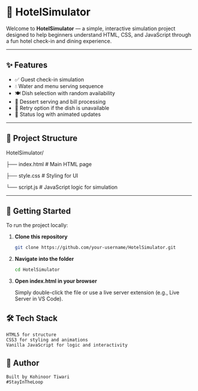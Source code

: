 # 🏨 HotelSimulator

Welcome to **HotelSimulator** — a simple, interactive simulation project designed to help beginners understand HTML, CSS, and JavaScript through a fun hotel check-in and dining experience.

---

## ✨ Features

- ✅ Guest check-in simulation
- 💧 Water and menu serving sequence
- 🍽️ Dish selection with random availability
- 🍰 Dessert serving and bill processing
- 🔁 Retry option if the dish is unavailable
- 📜 Status log with animated updates

---

## 📁 Project Structure

HotelSimulator/

├── index.html # Main HTML page

├── style.css # Styling for UI

└── script.js # JavaScript logic for simulation

---

## 🚀 Getting Started

To run the project locally:

1. **Clone this repository**  
   ```bash
   git clone https://github.com/your-username/HotelSimulator.git

2. **Navigate into the folder**
   ```bash
   cd HotelSimulator

4. **Open index.html in your browser**
   
   Simply double-click the file or use a live server extension (e.g., Live Server in VS Code).

## 🛠 Tech Stack
    HTML5 for structure
    CSS3 for styling and animations
    Vanilla JavaScript for logic and interactivity

## 🙌 Author
    Built by Kohinoor Tiwari
    #StayInTheLoop
